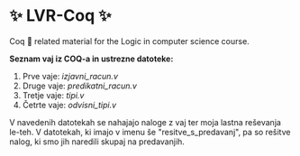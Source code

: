 :sparkles: LVR-Coq :sparkles:
==========

Coq :chicken: related material for the Logic in computer science course.


**Seznam vaj iz COQ-a in ustrezne datoteke:**
1. Prve vaje: *izjavni_racun.v*
2. Druge vaje: *predikatni_racun.v*
3. Tretje vaje: *tipi.v*
4. Četrte vaje: *odvisni_tipi.v*


V navedenih datotekah se nahajajo naloge z vaj ter moja lastna reševanja le-teh.
V datotekah, ki imajo v imenu še "resitve_s_predavanj", pa so rešitve nalog, ki smo jih naredili skupaj na predavanjih.

